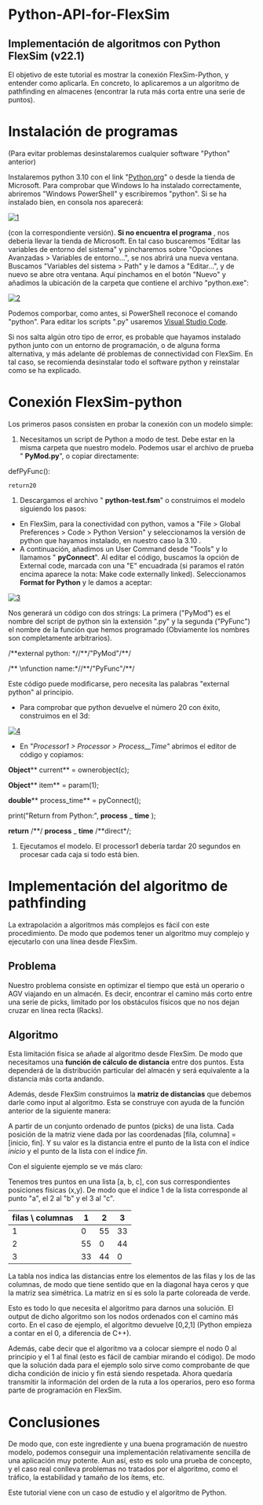 # Python-API-for-FlexSim
## Implementación de algoritmos con Python **FlexSim** **(v22.1)**

El objetivo de este tutorial es mostrar la conexión FlexSim-Python, y entender como aplicarla. En concreto, lo aplicaremos a un algoritmo de pathfinding en almacenes (encontrar la ruta más corta entre una serie de puntos).

# Instalación de programas

(Para evitar problemas desinstalaremos cualquier software "Python" anterior)

Instalaremos python 3.10 con el link "[Python.org](https://www.python.org/downloads/)" o desde la tienda de Microsoft. Para comprobar que Windows lo ha instalado correctamente, abriremos "Windows PowerShell" y escribiremos "python". Si se ha instalado bien, en consola nos aparecerá:

[![1](https://i.ibb.co/HXnMc3m/Captura.png "1")](https://i.ibb.co/HXnMc3m/Captura.png "1")

(con la correspondiente versión). **Si no encuentra el programa** , nos debería llevar la tienda de Microsoft. En tal caso buscaremos "Editar las variables de entorno del sistema" y pincharemos sobre "Opciones Avanzadas \> Variables de entorno…", se nos abrirá una nueva ventana. Buscamos "Variables del sistema \> Path" y le damos a "Editar…", y de nuevo se abre otra ventana. Aquí pinchamos en el botón "Nuevo" y añadimos la ubicación de la carpeta que contiene el archivo "python.exe":

[![2](https://i.ibb.co/8cCPvZF/Captur3a.png "2")](https://i.ibb.co/8cCPvZF/Captur3a.png "2")

Podemos comporbar, como antes, si PowerShell reconoce el comando "python". Para editar los scripts ".py" usaremos [Visual Studio Code](https://code.visualstudio.com/).

Si nos salta algún otro tipo de error, es probable que hayamos instalado python junto con un entorno de programación, o de alguna forma alternativa, y más adelante dé problemas de connectividad con FlexSim. En tal caso, se recomienda desinstalar todo el software python y reinstalar como se ha explicado.

# Conexión FlexSim-python

Los primeros pasos consisten en probar la conexión con un modelo simple:

1. Necesitamos un script de Python a modo de test. Debe estar en la misma carpeta que nuestro modelo. Podemos usar el archivo de prueba " **PyMod.py**", o copiar directamente:

defPyFunc():

    return20

1. Descargamos el archivo " **python-test.fsm**" o construimos el modelo siguiendo los pasos:

- En FlexSim, para la conectividad con python, vamos a "File \> Global Preferences \> Code \> Python Version" y seleccionamos la versión de python que hayamos instalado, en nuestro caso la 3.10 .
- A continuación, añadimos un User Command desde "Tools" y lo llamamos " **pyConnect**". Al editar el código, buscamos la opción de External code, marcada con una "E" encuadrada (si paramos el ratón encima aparece la nota: Make code externally linked). Seleccionamos **Format for Python** y le damos a aceptar:

[![3](https://i.ibb.co/c8ZYJJ3/Captu4ra.png "3")](https://i.ibb.co/c8ZYJJ3/Captu4ra.png "3")

Nos generará un código con dos strings: La primera ("PyMod") es el nombre del script de python sin la extensión ".py" y la segunda ("PyFunc") el nombre de la función que hemos programado (Obviamente los nombres son completamente arbitrarios).

/\*\*external python: \*//\*\*/"PyMod"/\*\*/

/\*\* \nfunction name:\*//\*\*/"PyFunc"/\*\*/

Este código puede modificarse, pero necesita las palabras "external python" al principio.

- Para comprobar que python devuelve el número 20 con éxito, construimos en el 3d:

[![4](https://i.ibb.co/r2kvwCr/Captura5.png "4")](https://i.ibb.co/r2kvwCr/Captura5.png "4")

- En "_Processor1 \> Processor \> Process__Time"_ abrimos el editor de código y copiamos:

**Object**** current** = ownerobject(c);

**Object**** item** = param(1);

**double**** process\_time** = pyConnect();

print("Return from Python:", **process** \_ **time** );

**return** /\*\*/ **process** \_ **time** /\*\*direct\*/;

1. Ejecutamos el modelo. El processor1 debería tardar 20 segundos en procesar cada caja si todo está bien.

# Implementación del algoritmo de pathfinding

La extrapolación a algoritmos más complejos es fácil con este procedimiento. De modo que podemos tener un algoritmo muy complejo y ejecutarlo con una línea desde FlexSim.

## Problema

Nuestro problema consiste en optimizar el tiempo que está un operario o AGV viajando en un almacén. Es decir, encontrar el camino más corto entre una serie de picks, limitado por los obstáculos físicos que no nos dejan cruzar en línea recta (Racks).

## Algoritmo

Esta limitación física se añade al algoritmo desde FlexSim. De modo que necesitamos una **función de cálculo de distancia** entre dos puntos. Esta dependerá de la distribución particular del almacén y será equivalente a la distancia más corta andando.

Además, desde FlexSim construimos la **matriz de distancias** que debemos darle como input al algoritmo. Esta se construye con ayuda de la función anterior de la siguiente manera:

A partir de un conjunto ordenado de puntos (picks) de una lista. Cada posición de la matriz viene dada por las coordenadas [fila, columna] = [inicio, fin]. Y su valor es la distancia entre el punto de la lista con el índice _inicio_ y el punto de la lista con el índice _fin_.

Con el siguiente ejemplo se ve más claro:

Tenemos tres puntos en una lista [a, b, c], con sus correspondientes posiciones físicas (x,y). De modo que el índice 1 de la lista corresponde al punto "a", el 2 al "b" y el 3 al "c".

| filas \ columnas | 1 | 2 | 3 |
| --- | --- | --- | --- |
| 1 | 0 | 55 | 33 |
| 2 | 55 | 0 | 44 |
| 3 | 33 | 44 | 0 |

La tabla nos indica las distancias entre los elementos de las filas y los de las columnas, de modo que tiene sentido que en la diagonal haya ceros y que la matriz sea simétrica. La matriz en sí es solo la parte coloreada de verde.

Esto es todo lo que necesita el algoritmo para darnos una solución. El output de dicho algoritmo son los nodos ordenados con el camino más corto. En el caso de ejemplo, el algoritmo devuelve [0,2,1] (Python empieza a contar en el 0, a diferencia de C++).

Además, cabe decir que el algoritmo va a colocar siempre el nodo 0 al principio y el 1 al final (esto es fácil de cambiar mirando el código). De modo que la solución dada para el ejemplo solo sirve como comprobante de que dicha condición de inicio y fin está siendo respetada. Ahora quedaría transmitir la información del orden de la ruta a los operarios, pero eso forma parte de programación en FlexSim.

# Conclusiones

De modo que, con este ingrediente y una buena programación de nuestro modelo, podemos conseguir una implementación relativamente sencilla de una aplicación muy potente. Aun así, esto es solo una prueba de concepto, y el caso real conlleva problemas no tratados por el algoritmo, como el tráfico, la estabilidad y tamaño de los ítems, etc.

Este tutorial viene con un caso de estudio y el algoritmo de Python.
